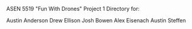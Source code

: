 ASEN 5519 "Fun With Drones" Project 1 Directory for:

Austin Anderson
Drew Ellison
Josh Bowen
Alex Eisenach
Austin Steffen


